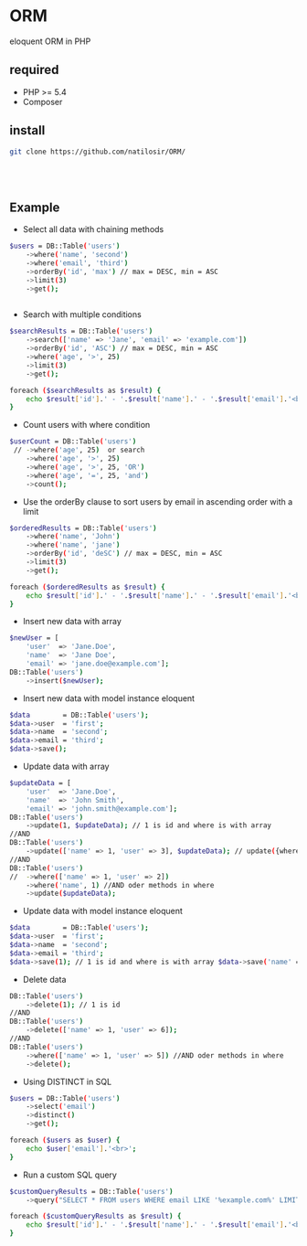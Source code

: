 # ORM
eloquent ORM in PHP

## required

- PHP >= 5.4
- Composer

## install

```bash
git clone https://github.com/natilosir/ORM/
```
<br><br>

## Example

- Select all data with chaining methods
```bash
$users = DB::Table('users')
    ->where('name', 'second')
    ->where('email', 'third')
    ->orderBy('id', 'max') // max = DESC, min = ASC
    ->limit(3)
    ->get();
    
```

- Search with multiple conditions
```bash
$searchResults = DB::Table('users')
    ->search(['name' => 'Jane', 'email' => 'example.com'])
    ->orderBy('id', 'ASC') // max = DESC, min = ASC
    ->where('age', '>', 25)
    ->limit(3)
    ->get();

foreach ($searchResults as $result) {
    echo $result['id'].' - '.$result['name'].' - '.$result['email'].'<br>';
}
```

- Count users with where condition
```bash
$userCount = DB::Table('users')
 // ->where('age', 25)  or search
    ->where('age', '>', 25)
    ->where('age', '>', 25, 'OR')
    ->where('age', '=', 25, 'and')
    ->count();
```

- Use the orderBy clause to sort users by email in ascending order with a limit
```bash
$orderedResults = DB::Table('users')
    ->where('name', 'John')
    ->where('name', 'jane')
    ->orderBy('id', 'deSC') // max = DESC, min = ASC
    ->limit(3)
    ->get();

foreach ($orderedResults as $result) {
    echo $result['id'].' - '.$result['name'].' - '.$result['email'].'<br>';
}
```

- Insert new data with array
```bash
$newUser = [
    'user'  => 'Jane.Doe',
    'name'  => 'Jane Doe',
    'email' => 'jane.doe@example.com'];
DB::Table('users')
    ->insert($newUser);
```

- Insert new data with model instance eloquent
```bash
$data        = DB::Table('users');
$data->user  = 'first';
$data->name  = 'second';
$data->email = 'third';
$data->save();
```

- Update data with array
```bash
$updateData = [
    'user'  => 'Jane.Doe',
    'name'  => 'John Smith',
    'email' => 'john.smith@example.com'];
DB::Table('users')
    ->update(1, $updateData); // 1 is id and where is with array
//AND
DB::Table('users')
    ->update(['name' => 1, 'user' => 3], $updateData); // update({where}, {UpdateArray})
//AND
DB::Table('users')
//  ->where(['name' => 1, 'user' => 2])
    ->where('name', 1) //AND oder methods in where
    ->update($updateData);
```

- Update data with model instance eloquent
```bash
$data        = DB::Table('users');
$data->user  = 'first';
$data->name  = 'second';
$data->email = 'third';
$data->save(1); // 1 is id and where is with array $data->save('name' => 'Jane Doe'); 
```

- Delete data
```bash
DB::Table('users')
    ->delete(1); // 1 is id
//AND
DB::Table('users')
    ->delete(['name' => 1, 'user' => 6]);
//AND
DB::Table('users')
    ->where(['name' => 1, 'user' => 5]) //AND oder methods in where
    ->delete();
```

- Using DISTINCT in SQL
```bash
$users = DB::Table('users')
    ->select('email')
    ->distinct()
    ->get();

foreach ($users as $user) {
    echo $user['email'].'<br>';
}
```

- Run a custom SQL query
```bash
$customQueryResults = DB::Table('users')
    ->query("SELECT * FROM users WHERE email LIKE '%example.com%' LIMIT 5");

foreach ($customQueryResults as $result) {
    echo $result['id'].' - '.$result['name'].' - '.$result['email'].'<br>';
}
```
